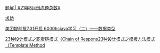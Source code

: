 [题解 | #21年8月份练题总数#](https://www.nowcoder.com/discuss/515369722800566272?fromPut=jj-github&urlSource=extension-api)

[求助](https://www.nowcoder.com/feed/main/detail/4f88d3f0530249b28bec0482c8973c1f?fromPut=jj-github&urlSource=extension-api)

[美团提前批7.31开启  6000hc](https://www.nowcoder.com/feed/main/detail/4620f017cb154794894a06e34a891597?fromPut=jj-github&urlSource=extension-api)[java学习（二）——数据类型](https://www.nowcoder.com/discuss/515368717753114624?fromPut=jj-github&urlSource=extension-api)

[23种设计模式之职责链模式（Chain of Respons](https://www.nowcoder.com/discuss/515361596923830272?fromPut=jj-github&urlSource=extension-api)[23种设计模式之模板方法模式（Template Method](https://www.nowcoder.com/discuss/515383909320876032?fromPut=jj-github&urlSource=extension-api)